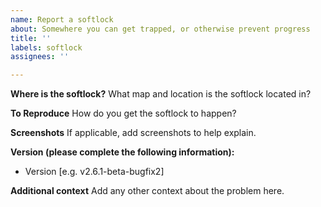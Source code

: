 ```yaml
---
name: Report a softlock
about: Somewhere you can get trapped, or otherwise prevent progress
title: ''
labels: softlock
assignees: ''

---
```


**Where is the softlock?**
What map and location is the softlock located in?

**To Reproduce**
How do you get the softlock to happen?

**Screenshots**
If applicable, add screenshots to help explain.

**Version (please complete the following information):**
 - Version [e.g. v2.6.1-beta-bugfix2]

**Additional context**
Add any other context about the problem here.
